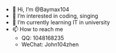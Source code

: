 - 👋 Hi, I’m @Baymax104
- 👀 I’m interested in coding, singing
- 🌱 I’m currently learning IT in university
- 📫 How to reach me
  - QQ: 1048168235
  - WeChat: John104zhen

<!---
Baymax104/Baymax104 is a ✨ special ✨ repository because its `README.md` (this file) appears on your GitHub profile.
You can click the Preview link to take a look at your changes.
--->
